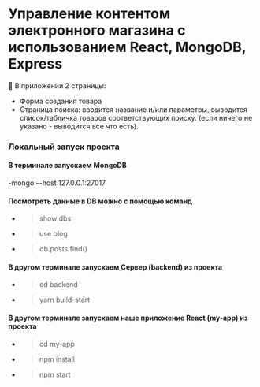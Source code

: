 # Управление контентом электронного магазина с использованием React, MongoDB, Express
:large_blue_circle: В приложении 2 страницы:
- Форма создания товара 
- Страница поиска: вводится название и/или параметры, выводится список/табличка товаров соответствующих поиску. (если ничего не указано - выводится все что есть).

### Локальный запуск проекта
#### В терминале запускаем MongoDB
-mongo --host 127.0.0.1:27017

#### Посмотреть данные в DB можно с помощью команд
- >show dbs
- > use blog
- > db.posts.find()

#### В другом терминале запускаем Сервер (backend) из проекта 
- > cd backend
- > yarn build-start

#### В другом терминале запускаем наше приложение React (my-app) из проекта

- > cd my-app
- > npm install
- > npm start  
